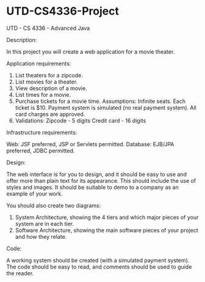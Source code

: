 # UTD-CS4336-Project
UTD - CS 4336 - Advanced Java

Description:

In this project you will create a web application for a movie theater.


Application requirements:

  1. List theaters for a zipcode.
  2. List movies for a theater.
  3. View description of a movie.
  4. List times for a movie.
  5. Purchase tickets for a movie time.
     Assumptions:
       Infinite seats.
       Each ticket is $10.
       Payment system is simulated (no real payment system).
       All card charges are approved.
  6. Validations:
       Zipcode - 5 digits
       Credit card - 16 digits



Infrastructure requirements:

   Web:  JSF preferred, JSP or Servlets permitted.
   Database: EJB/JPA preferred, JDBC permitted.


Design:

The web interface is for you to design, and it should be easy to use and offer more than plain text for its appearance.  This should include the use of styles and images.  It should be suitable to demo to a company as an example of your work.

You should also create two diagrams:
 1) System Architecture, showing the 4 tiers and which major pieces of your system are in each tier.
 2) Software Architecture, showing the main software pieces of your project and how they relate.  


Code:

A working system should be created (with a simulated payment system).  The code should be easy to read, and comments should be used to guide the reader.  
